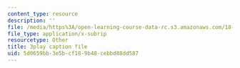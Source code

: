 ```yaml
---
content_type: resource
description: ''
file: /media/https%3A/open-learning-course-data-rc.s3.amazonaws.com/18-01sc-single-variable-calculus-fall-2010/5d0659bb3e5bcf189b48cebbd88dd587_cdRMY39EYbs.srt
file_type: application/x-subrip
resourcetype: Other
title: 3play caption file
uid: 5d0659bb-3e5b-cf18-9b48-cebbd88dd587
---
```

